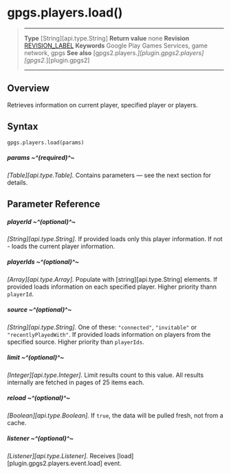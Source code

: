 # gpgs.players.load()

> --------------------- ------------------------------------------------------------------------------------------
> __Type__              [String][api.type.String]
> __Return value__      none
> __Revision__          [REVISION_LABEL](REVISION_URL)
> __Keywords__          Google Play Games Services, game network, gpgs
> __See also__          [gpgs2.players.*][plugin.gpgs2.players]
>                       [gpgs2.*][plugin.gpgs2]
> --------------------- ------------------------------------------------------------------------------------------

## Overview

Retrieves information on current player, specified player or players.

## Syntax

	gpgs.players.load(params)

##### params ~^(required)^~
_[Table][api.type.Table]._ Contains parameters — see the next section for details.

## Parameter Reference

##### playerId ~^(optional)^~
_[String][api.type.String]._ If provided loads only this player information. If not - loads the current player information.

##### playerIds ~^(optional)^~
_[Array][api.type.Array]._ Populate with [string][api.type.String] elements. If provided loads information on each specified player. Higher priority thann `playerId`.

##### source ~^(optional)^~
_[String][api.type.String]._ One of these:  `"connected"`, `"invitable"` or `"recentlyPlayedWith"`. If provided loads information on players from the specified source. Higher priority than `playerIds`.

##### limit ~^(optional)^~
_[Integer][api.type.Integer]._ Limit results count to this value. All results internally are fetched in pages of 25 items each.

##### reload ~^(optional)^~
_[Boolean][api.type.Boolean]._ If `true`, the data will be pulled fresh, not from a cache.

##### listener ~^(optional)^~
_[Listener][api.type.Listener]._ Receives [load][plugin.gpgs2.players.event.load] event.